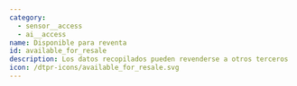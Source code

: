 ```yaml
---
category:
  - sensor__access
  - ai__access
name: Disponible para reventa
id: available_for_resale
description: Los datos recopilados pueden revenderse a otros terceros
icon: /dtpr-icons/available_for_resale.svg
---
```

